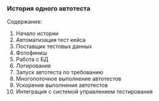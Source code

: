 ### История одного автотеста

Содержание:

1. Начало истории
2. Автоматизация тест кейса
3. Поставщик тестовых данных
4. Фотофиниш
5. Работа с БД
6. Логирование
7. Запуск автотеста по требованию
8. Многопоточное выполнение автотестов
9. Ускорение выполнения автотестов
10.  Интеграция с системой управлением тестирования